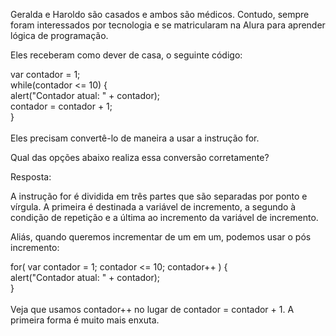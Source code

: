 Geralda e Haroldo são casados e ambos são médicos. Contudo, sempre foram interessados por tecnologia e se matricularam na Alura para aprender lógica de programação.

Eles receberam como dever de casa, o seguinte código:

var contador = 1;<br>
while(contador <= 10) {<br>
    alert("Contador atual: " + contador);<br>
    contador = contador + 1;<br>
}<br><br>
Eles precisam convertê-lo de maneira a usar a instrução for.

Qual das opções abaixo realiza essa conversão corretamente?

Resposta:

A instrução for é dividida em três partes que são separadas por ponto e vírgula. A primeira é destinada a variável de incremento, a segundo à condição de repetição e a última ao incremento da variável de incremento.

Aliás, quando queremos incrementar de um em um, podemos usar o pós incremento:

for( var contador = 1; contador <= 10; contador++ ) {<br>
    alert("Contador atual: " + contador);<br>
}<br><br>
Veja que usamos contador++ no lugar de contador = contador + 1. A primeira forma é muito mais enxuta.
